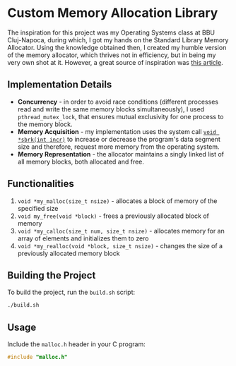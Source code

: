 # Custom Memory Allocation Library

The inspiration for this project was my Operating Systems class at BBU Cluj-Napoca, during which, I got my hands on the Standard Library Memory Allocator. Using the knowledge obtained then, I created my humble version of the memory allocator, which thrives not in efficiency, but in being my very own shot at it. However, a great source of inspiration was [this article][memory-article].

## Implementation Details

- **Concurrency** - in order to avoid race conditions (different processes read and write the same memory blocks simultaneously), I used `pthread_mutex_lock`, that ensures mutual exclusivity for one process to the memory block.
- **Memory Acquisition** - my implementation uses the system call [`void *sbrk(int incr)`][sbrk-link] to increase or decrease the program's data segment size and therefore, request more memory from the operating system.
- **Memory Representation** - the allocator maintains a singly linked list of all memory blocks, both allocated and free. 

## Functionalities
1. `void *my_malloc(size_t nsize)` - allocates a block of memory of the specified size 
2. `void my_free(void *block)` - frees a previously allocated block of memory
3. `void *my_calloc(size_t num, size_t nsize)` - allocates memory for an array of elements and initializes them to zero
4. `void *my_realloc(void *block, size_t nsize)` - changes the size of a previously allocated memory block

## Building the Project

To build the project, run the `build.sh` script:

```bash
./build.sh
```

## Usage

Include the `malloc.h` header in your C program:

```c
#include "malloc.h"
```

[memory-article]: https://arjunsreedharan.org/post/148675821737/memory-allocators-101-write-a-simple-memory
[sbrk-link]: https://www.ibm.com/docs/sk/zos/2.4.0?topic=functions-sbrk-change-space-allocation
